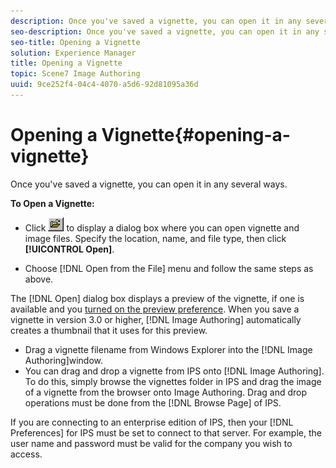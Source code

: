 ```yaml
---
description: Once you've saved a vignette, you can open it in any several ways.
seo-description: Once you've saved a vignette, you can open it in any several ways.
seo-title: Opening a Vignette
solution: Experience Manager
title: Opening a Vignette
topic: Scene7 Image Authoring
uuid: 9ce252f4-04c4-4070-a5d6-92d81095a36d
---
```


# Opening a Vignette{#opening-a-vignette}

Once you've saved a vignette, you can open it in any several ways.

 **To Open a Vignette:**

* Click ![](assets/folder.png) to display a dialog box where you can open vignette and image files. Specify the location, name, and file type, then click **[!UICONTROL Open]**. 

* Choose [!DNL Open from the File] menu and follow the same steps as above.

The [!DNL Open] dialog box displays a preview of the vignette, if one is available and you [turned on the preview preference](../c-vat-img-auth-opt/t-vat-prev-img.md#task-f2c5deb580cb465ebe19f4415bcca037). When you save a vignette in version 3.0 or higher, [!DNL Image Authoring] automatically creates a thumbnail that it uses for this preview.

* Drag a vignette filename from Windows Explorer into the [!DNL Image Authoring]window. 
* You can drag and drop a vignette from IPS onto [!DNL Image Authoring]. To do this, simply browse the vignettes folder in IPS and drag the image of a vignette from the browser onto Image Authoring. Drag and drop operations must be done from the [!DNL Browse Page] of IPS.

If you are connecting to an enterprise edition of IPS, then your [!DNL Preferences] for IPS must be set to connect to that server. For example, the user name and password must be valid for the company you wish to access. 
